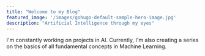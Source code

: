 ```yaml
---
title: "Welcome to my Blog"
featured_image: '/images/gohugo-default-sample-hero-image.jpg'
description: "Artificial Intelligence through my eyes"
---
```

I'm constantly working on projects in AI. Currently, I'm also creating a series on the basics of all fundamental concepts in Machine Learning. 

